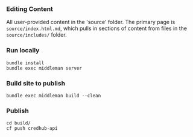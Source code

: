 ### Editing Content

All user-provided content in the 'source' folder. The primary page is `source/index.html.md`, which pulls in sections of content from files in the `source/includes/` folder.  

### Run locally 
```shell
bundle install
bundle exec middleman server
```

### Build site to publish 
```shell 
bundle exec middleman build --clean
```

### Publish
```shell
cd build/
cf push credhub-api
```
